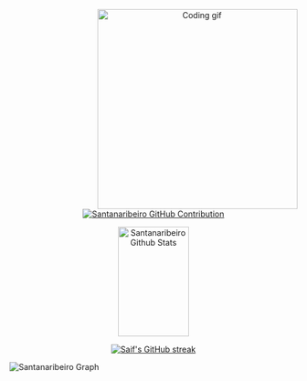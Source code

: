 <p align="center">
<img align="right" width="350" src="/programmer.gif" alt="Coding gif" />
</p>

<p align="center">
  <a href="https://github.com/santanaribeiro">
    <img src="https://github-profile-summary-cards.vercel.app/api/cards/profile-details?username=santanaribeiro&theme=radical" alt="Santanaribeiro GitHub Contribution"/>
  </a>
</p>

<p align="center">
<a 
    <a href="https://github.com/santanaribeiro"><img alt="Santanaribeiro Github Stats" src="https://denvercoder1-github-readme-stats.vercel.app/api?username=santanaribeiro&show_icons=true&count_private=true&theme=react&border_color=7F3FBF&bg_color=0D1117&title_color=F85D7F&icon_color=F8D866" height="192px" width="49.5%"/></a>
  <br/>
</a>
<p align="center">
  <a align="center" href="https://github.com/santanaribeiro">
    <img src="https://github-readme-streak-stats.herokuapp.com/?user=santanaribeiro&theme=radical&border=7F3FBF&background=0D1117" alt="Saif's GitHub streak"/>
  </a>
</p>


![Santanaribeiro Graph](https://github-readme-activity-graph.vercel.app/graph?username=santanaribeiro&custom_title=Santanaribeiro%20GitHub%20Activity%20Graph&bg_color=0D1117&color=7F3FBF&line=7F3FBF&point=7F3FBF&area_color=FFFFFF&title_color=FFFFFF&area=true)
